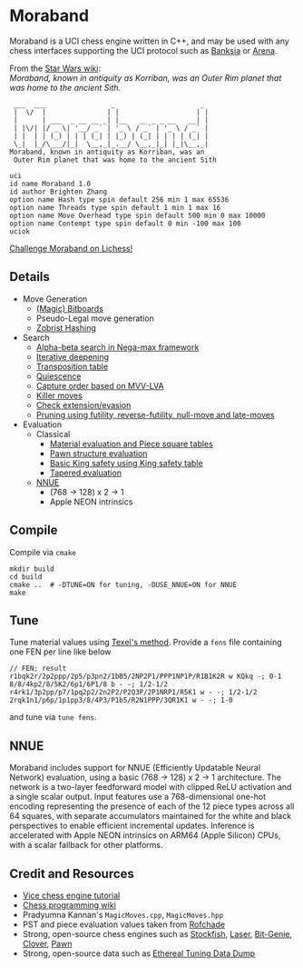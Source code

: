 # Moraband
Moraband is a UCI chess engine written in C++, and may be used with any chess interfaces supporting the UCI protocol such as [Banksia](https://banksiagui.com) or [Arena](http://www.playwitharena.de).

From the [Star Wars wiki](https://starwars.fandom.com/wiki/Moraband):  
*Moraband, known in antiquity as Korriban, was an Outer Rim planet that was home to the ancient Sith.*  

```
 ___  ___                _                     _ 
 |  \/  |               | |                   | | 
 |      | ___  _ __ __ _| |__   __ _ _ __   __| | 
 | |\/| |/ _ \| '__/ _` | '_ \ / _` | '_ \ / _` | 
 | |  | | (_) | | | (_| | |_) | (_| | | | | (_| | 
 \_|  |_/\___/|_|  \__,_|_.__/ \__,_|_| |_|\__,_|
Moraband, known in antiquity as Korriban, was an
 Outer Rim planet that was home to the ancient Sith

uci
id name Moraband 1.0
id author Brighten Zhang
option name Hash type spin default 256 min 1 max 65536
option name Threads type spin default 1 min 1 max 16
option name Move Overhead type spin default 500 min 0 max 10000
option name Contempt type spin default 0 min -100 max 100
uciok
```

[Challenge Moraband on Lichess!](https://lichess.org/@/morabandbot) 

## Details 
- Move Generation
    - [(Magic) Bitboards](https://www.chessprogramming.org/Bitboards)
    - Pseudo-Legal move generation
    - [Zobrist Hashing](https://www.chessprogramming.org/Zobrist_Hashing)
- Search
    - [Alpha-beta search in Nega-max framework](https://www.chessprogramming.org/Negamax)
    - [Iterative deepening](https://www.chessprogramming.org/Internal_Iterative_Deepening)
    - [Transposition table](https://www.chessprogramming.org/Transposition_Table)
    - [Quiescence](https://www.chessprogramming.org/Quiescence_Search)
    - [Capture order based on MVV-LVA](https://www.chessprogramming.org/MVV-LVA)
    - [Killer moves](https://www.chessprogramming.org/Killer_Move)
    - [Check extension/evasion](https://www.chessprogramming.org/Check_Extensions)
    - [Pruning using futility, reverse-futility, null-move and late-moves](https://www.chessprogramming.org/Pruning)
- Evaluation
    - Classical
        - [Material evaluation and Piece square tables](https://www.chessprogramming.org/Piece-Square_Tables)
        - [Pawn structure evaluation](https://www.chessprogramming.org/Pawn_Structure)
        - [Basic King safety using King safety table](https://www.chessprogramming.org/King_Safety)
        - [Tapered evaluation](https://www.chessprogramming.org/Tapered_Eval)
    - [NNUE](https://www.chessprogramming.org/NNUE)
        - (768 -> 128) x 2 ->  1
        - Apple NEON intrinsics

## Compile
Compile via `cmake`
```
mkdir build
cd build
cmake ..  # -DTUNE=ON for tuning, -DUSE_NNUE=ON for NNUE
make
```

## Tune
Tune material values using [Texel's method](https://www.chessprogramming.org/Texel%27s_Tuning_Method). Provide a `fens` file containing one FEN per line like below
```
// FEN; result
r1bqk2r/2p2ppp/2p5/p3pn2/1bB5/2NP2P1/PPP1NP1P/R1B1K2R w KQkq -; 0-1
8/8/4kp2/8/5K2/6p1/6P1/8 b - -; 1/2-1/2
r4rk1/3p2pp/p7/1pq2p2/2n2P2/P2Q3P/2P1NRP1/R5K1 w - -; 1/2-1/2
2rqk1n1/p6p/1p1pp3/8/4P3/P1b5/R2N1PPP/3QR1K1 w - -; 1-0
```
and tune via `tune fens`.

## NNUE
Moraband includes support for NNUE (Efficiently Updatable Neural Network) evaluation, using a basic (768 -> 128) x 2 -> 1 architecture. The network is a two-layer feedforward model with clipped ReLU activation and a single scalar output. Input features use a 768-dimensional one-hot encoding representing the presence of each of the 12 piece types across all 64 squares, with separate accumulators maintained for the white and black perspectives to enable efficient incremental updates. Inference is accelerated with Apple NEON intrinsics on ARM64 (Apple Silicon) CPUs, with a scalar fallback for other platforms.

## Credit and Resources
- [Vice chess engine tutorial](https://www.chessprogramming.org/Vice)
- [Chess programming wiki](https://www.chessprogramming.org/Main_Page)
- Pradyumna Kannan's `MagicMoves.cpp`, `MagicMoves.hpp`
- PST and piece evaluation values taken from [Rofchade](http://www.talkchess.com/forum3/viewtopic.php?f=2&t=68311&sid=b2b59fa572501777ceb19d49fa17614f&start=10)
- Strong, open-source chess engines such as [Stockfish](https://www.chessprogramming.org/Stockfish), [Laser](https://github.com/jeffreyan11/laser-chess-engine), [Bit-Genie](https://github.com/Aryan1508/Bit-Genie), [Clover](https://github.com/lucametehau/CloverEngine/tree/master), [Pawn](https://github.com/ruicoelhopedro/pawn) 
- Strong, open-source data such as [Ethereal Tuning Data Dump](https://www.talkchess.com/forum3/viewtopic.php?f=7&t=75350)
